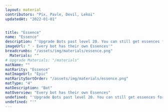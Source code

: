 ```yaml
---
layout: material
contributors: "Pix, Pavle, Devil, Lekoi"
updatedAt: "2022-01-01"


title: "Essence"
name: "Essence"
description: "'Upgrade Bots past level 20. You can still get essences for lv25 bots"
imageUrl: " - Every bot has their own Essences'"
breadcrumbs: "/assets/img/materials/essence.png"
  Materials: ""
# Upgrade Materials: "/materials"
matName: ""
matRarity: "Essence"
matImageUrl: "Epic"
matRaritySortOrder: "/assets/img/materials/essence.png"
matType: "4"
matDescription: "Bot"
matOverview: "Every bot has their own Essences"
undefined: "'Upgrade Bots past level 20. You can still get essences for lv25 bots"
undefined: "'"
---
```



